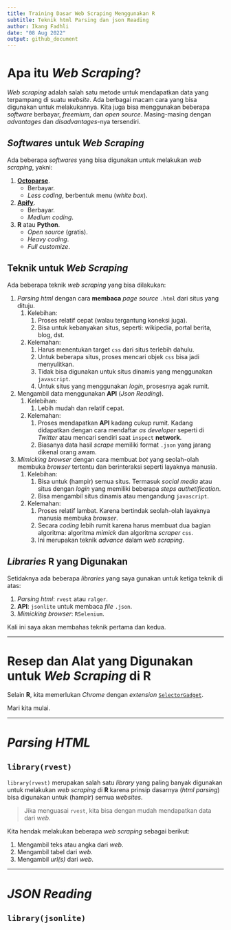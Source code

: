 ```yaml
---
title: Training Dasar Web Scraping Menggunakan R
subtitle: Teknik html Parsing dan json Reading
author: Ikang Fadhli
date: "08 Aug 2022"
output: github_document
---
```





# Apa itu _Web Scraping_?

_Web scraping_ adalah salah satu metode untuk mendapatkan data yang terpampang di suatu _website_. Ada berbagai macam cara yang bisa digunakan untuk melakukannya. Kita juga bisa menggunakan beberapa _software_ berbayar, _freemium_, dan _open source_. Masing-masing dengan _advantages_ dan _disadvantages_-nya tersendiri.

## _Softwares_ untuk _Web Scraping_

Ada beberapa _softwares_ yang bisa digunakan untuk melakukan _web scraping_, yakni:

1. [__Octoparse__](https://www.octoparse.com/).
    - Berbayar.
    - _Less coding_, berbentuk menu (_white box_).
1. [__Apify__](https://apify.com/).
    - Berbayar.
    - _Medium coding_.
1. __R__ atau __Python__.
    - _Open source_ (gratis).
    - _Heavy coding_.
    - _Full customize_.

## Teknik untuk _Web Scraping_

Ada beberapa teknik _web scraping_ yang bisa dilakukan:

1. _Parsing html_ dengan cara __membaca__ _page source_ `.html` dari situs yang dituju.
    1. Kelebihan:
        1. Proses relatif cepat (walau tergantung koneksi juga).
        1. Bisa untuk kebanyakan situs, seperti: wikipedia, portal berita, blog, dst.
    1. Kelemahan:
        1. Harus menentukan target `css` dari situs terlebih dahulu.
        1. Untuk beberapa situs, proses mencari objek `css` bisa jadi menyulitkan.
        1. Tidak bisa digunakan untuk situs dinamis yang menggunakan `javascript`.
        1. Untuk situs yang menggunakan _login_, prosesnya agak rumit. 
1. Mengambil data menggunakan __API__ (_Json Reading_).
    1. Kelebihan:
        1. Lebih mudah dan relatif cepat.
    1. Kelemahan:
        1. Proses mendapatkan __API__ kadang cukup rumit. Kadang didapatkan dengan cara mendaftar _as developer_ seperti di _Twitter_ atau mencari sendiri saat `inspect` __network__.
        1. Biasanya data hasil _scrape_ memiliki format `.json` yang jarang dikenal orang awam.
1. _Mimicking browser_ dengan cara membuat _bot_ yang seolah-olah membuka _browser_ tertentu dan berinteraksi seperti layaknya manusia.
    1. Kelebihan:
        1. Bisa untuk (hampir) semua situs. Termasuk _social media_ atau situs dengan _login_ yang memiliki beberapa _steps authetification_.
        1. Bisa mengambil situs dinamis atau mengandung `javascript`.
    1. Kelemahan:
        1. Proses relatif lambat. Karena bertindak seolah-olah layaknya manusia membuka _browser_.
        1. Secara _coding_ lebih rumit karena harus membuat dua bagian algoritma: algoritma _mimick_ dan algoritma _scraper_ `css`.
        1. Ini merupakan teknik _advance_ dalam _web scraping_.
   
## _Libraries_ __R__ yang Digunakan

Setidaknya ada beberapa _libraries_ yang saya gunakan untuk ketiga teknik di atas:

1. _Parsing html_: `rvest` atau `ralger`.
1. __API__: `jsonlite` untuk membaca _file_ `.json`.
1. _Mimicking browser_: `RSelenium`.

Kali ini saya akan membahas teknik pertama dan kedua.

---

# Resep dan Alat yang Digunakan untuk _Web Scraping_ di __R__

Selain __R__, kita memerlukan _Chrome_ dengan _extension_ [`SelectorGadget`](https://chrome.google.com/webstore/detail/selectorgadget/mhjhnkcfbdhnjickkkdbjoemdmbfginb?hl=en).

Mari kita mulai.

---

# _Parsing HTML_

## `library(rvest)`

`library(rvest)` merupakan salah satu _library_ yang paling banyak digunakan untuk melakukan _web scraping_ di __R__ karena prinsip dasarnya (_html parsing_) bisa digunakan untuk (hampir) semua _websites_.

> Jika menguasai `rvest`, kita bisa dengan mudah mendapatkan data dari _web_.

Kita hendak melakukan beberapa _web scraping_ sebagai berikut:

1. Mengambil teks atau angka dari _web_.
1. Mengambil tabel dari _web_.
1. Mengambil _url(s)_ dari _web_.




---

# _JSON Reading_

## `library(jsonlite)`
